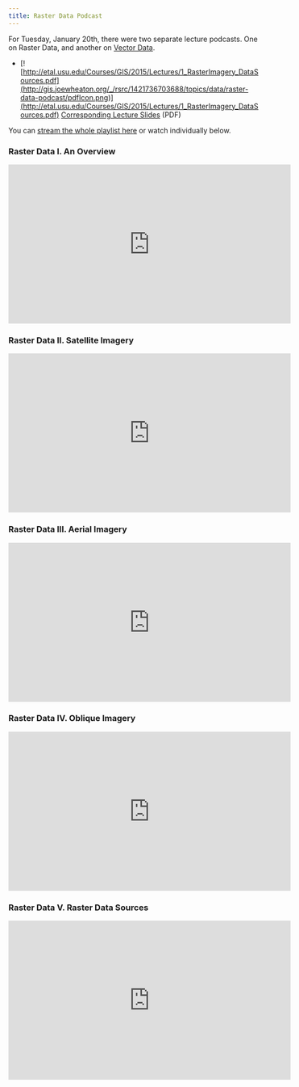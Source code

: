 ```yaml
---
title: Raster Data Podcast
---
```


For Tuesday, January 20th, there were two separate lecture podcasts. One on Raster Data, and another on [Vector Data](http://gis.joewheaton.org/topics/data/vector-data-podcast).

- [![http://etal.usu.edu/Courses/GIS/2015/Lectures/1_RasterImagery_DataSources.pdf](http://gis.joewheaton.org/_/rsrc/1421736703688/topics/data/raster-data-podcast/pdfIcon.png)](http://etal.usu.edu/Courses/GIS/2015/Lectures/1_RasterImagery_DataSources.pdf) [Corresponding Lecture Slides](http://etal.usu.edu/Courses/GIS/2015/Lectures/1_RasterImagery_DataSources.pdf) (PDF)

You can [stream the whole playlist here](http://www.youtube.com/playlist?list=PL0ZiZg4rilzKtluJ99W0DYC7aw9zKmzTB) or watch individually below.

### Raster Data I. An Overview

<iframe width="560" height="315" src="https://www.youtube.com/embed/BA6ZEqh2QWo" frameborder="0" gesture="media" allow="encrypted-media" allowfullscreen></iframe>

### Raster Data II. Satellite Imagery

<iframe width="560" height="315" src="https://www.youtube.com/embed/afBtC01Xw1A" frameborder="0" gesture="media" allow="encrypted-media" allowfullscreen></iframe>

### Raster Data III. Aerial Imagery

<iframe width="560" height="315" src="https://www.youtube.com/embed/hmoJt3NO5zw" frameborder="0" gesture="media" allow="encrypted-media" allowfullscreen></iframe>

### Raster Data IV. Oblique Imagery

<iframe width="560" height="315" src="https://www.youtube.com/embed/D4e3H1uuFdo" frameborder="0" gesture="media" allow="encrypted-media" allowfullscreen></iframe>

### Raster Data V. Raster Data Sources

<iframe width="560" height="315" src="https://www.youtube.com/embed/aeBsFBoqzQQ" frameborder="0" gesture="media" allow="encrypted-media" allowfullscreen></iframe>


